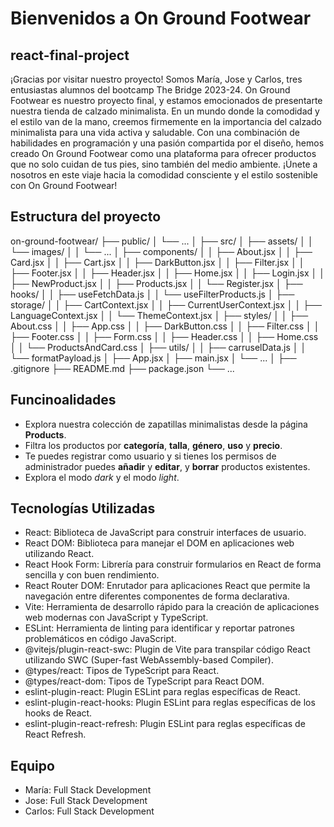 # Bienvenidos a On Ground Footwear
## react-final-project
¡Gracias por visitar nuestro proyecto! Somos María, Jose y Carlos, tres entusiastas alumnos del bootcamp The Bridge 2023-24. On Ground Footwear es nuestro proyecto final, y estamos emocionados de presentarte nuestra tienda de calzado minimalista.
En un mundo donde la comodidad y el estilo van de la mano, creemos firmemente en la importancia del calzado minimalista para una vida activa y saludable. Con una combinación de habilidades en programación y una pasión compartida por el diseño, hemos creado On Ground Footwear como una plataforma para ofrecer productos que no solo cuidan de tus pies, sino también del medio ambiente.
¡Únete a nosotros en este viaje hacia la comodidad consciente y el estilo sostenible con On Ground Footwear!
## Estructura del proyecto
on-ground-footwear/
├── public/
│   └── ...
│
├── src/
│   ├── assets/
│   │   └── images/
│   │       └── ...
│   ├── components/
│   │   ├── About.jsx
│   │   ├── Card.jsx
│   │   ├── Cart.jsx
│   │   ├── DarkButton.jsx
│   │   ├── Filter.jsx
│   │   ├── Footer.jsx
│   │   ├── Header.jsx
│   │   ├── Home.jsx
│   │   ├── Login.jsx
│   │   ├── NewProduct.jsx
│   │   ├── Products.jsx
│   │   └── Register.jsx
│   ├── hooks/
│   │   ├── useFetchData.js
│   │   └── useFilterProducts.js
│   ├── storage/
│   │   ├── CartContext.jsx
│   │   ├── CurrentUserContext.jsx
│   │   ├── LanguageContext.jsx
│   │   └── ThemeContext.jsx
│   ├── styles/
│   │   ├── About.css
│   │   ├── App.css
│   │   ├── DarkButton.css
│   │   ├── Filter.css
│   │   ├── Footer.css
│   │   ├── Form.css
│   │   ├── Header.css
│   │   ├── Home.css
│   │   └── ProductsAndCard.css
│   ├── utils/
│   │   ├── carruselData.js
│   │   └── formatPayload.js
│   ├── App.jsx
│   ├── main.jsx
│   └── ...
│
├── .gitignore
├── README.md
├── package.json
└── ...

## Funcinoalidades
* Explora nuestra colección de zapatillas minimalistas desde la página  **Products**.
* Filtra los productos por **categoría**, **talla**, **género**, **uso** y **precio**.
* Te puedes registrar como usuario y si tienes los permisos de administrador puedes **añadir** y **editar**, y **borrar** productos existentes.
* Explora el modo *dark* y el modo *light*.
## Tecnologías Utilizadas
* React: Biblioteca de JavaScript para construir interfaces de usuario.
* React DOM: Biblioteca para manejar el DOM en aplicaciones web utilizando React.
* React Hook Form: Librería para construir formularios en React de forma sencilla y con buen rendimiento.
* React Router DOM: Enrutador para aplicaciones React que permite la navegación entre diferentes componentes de forma declarativa.
* Vite: Herramienta de desarrollo rápido para la creación de aplicaciones web modernas con JavaScript y TypeScript.
* ESLint: Herramienta de linting para identificar y reportar patrones problemáticos en código JavaScript.
* @vitejs/plugin-react-swc: Plugin de Vite para transpilar código React utilizando SWC (Super-fast WebAssembly-based Compiler).
* @types/react: Tipos de TypeScript para React.
* @types/react-dom: Tipos de TypeScript para React DOM.
* eslint-plugin-react: Plugin ESLint para reglas específicas de React.
* eslint-plugin-react-hooks: Plugin ESLint para reglas específicas de los hooks de React.
* eslint-plugin-react-refresh: Plugin ESLint para reglas específicas de React Refresh.
## Equipo
* María: Full Stack Development
* Jose: Full Stack Development
* Carlos: Full Stack Development